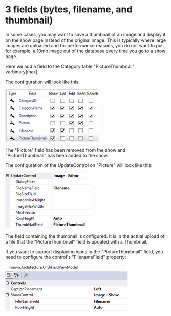 # 3 fields (bytes, filename, and thumbnail)

In some cases, you may want to save a thumbnail of an image and display it on the show page instead of the original image. This is typically where large images are uploaded and for performance reasons, you do not want to pull, for example, a 10mb image out of the database every time you go to a show page.

Here we add a field to the Category table "PictureThumbnail" varbinary(max).

The configuration will look like this.

 ![image.png](../../media/3-felter_0.png)

The "Picture" field has been removed from the show and "PictureThumbnail" has been added to the show.

The configuration of the UpdateControl on "Picture" will look like this:

 ![image.png](../../media/3-felter_1.png)

The field containing the thumbnail is configured. It is in the actual upload of a file that the "PictureThumbnail" field is updated with a Thumbnail.

If you want to support displaying icons in the "PictureThumbnail" field, you need to configure the control's "FilenameField" property:

 ![image.png](../../media/3-felter_2.png)